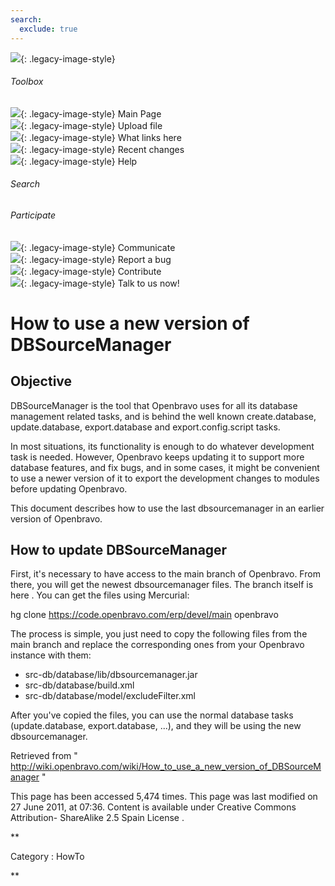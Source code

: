 ```yaml
---
search:
  exclude: true
---
```


![](skins/openbravo/images/social-blogs-sidebar-banner.png){: .legacy-image-style}

######  Toolbox

![](skins/openbravo/images/flecha1.jpg){: .legacy-image-style} Main Page  
![](skins/openbravo/images/flecha1.jpg){: .legacy-image-style} Upload file  
![](skins/openbravo/images/flecha1.jpg){: .legacy-image-style} What links here  
![](skins/openbravo/images/flecha1.jpg){: .legacy-image-style} Recent changes  
![](skins/openbravo/images/flecha1.jpg){: .legacy-image-style} Help  
  
  

######  Search

######  Participate

![](skins/openbravo/images/flecha1.jpg){: .legacy-image-style} Communicate  
![](skins/openbravo/images/flecha1.jpg){: .legacy-image-style} Report a bug  
![](skins/openbravo/images/flecha1.jpg){: .legacy-image-style} Contribute  
![](skins/openbravo/images/flecha1.jpg){: .legacy-image-style} Talk to us now!  

  

#  How to use a new version of DBSourceManager

##  Objective

DBSourceManager is the tool that Openbravo uses for all its database
management related tasks, and is behind the well known create.database,
update.database, export.database and export.config.script tasks.

In most situations, its functionality is enough to do whatever development
task is needed. However, Openbravo keeps updating it to support more database
features, and fix bugs, and in some cases, it might be convenient to use a
newer version of it to export the development changes to modules before
updating Openbravo.

This document describes how to use the last dbsourcemanager in an earlier
version of Openbravo.

##  How to update DBSourceManager

First, it's necessary to have access to the main branch of Openbravo. From
there, you will get the newest dbsourcemanager files. The branch itself is
here  . You can get the files using Mercurial:

hg clone  https://code.openbravo.com/erp/devel/main  openbravo

The process is simple, you just need to copy the following files from the main
branch and replace the corresponding ones from your Openbravo instance with
them:

  * src-db/database/lib/dbsourcemanager.jar 
  * src-db/database/build.xml 
  * src-db/database/model/excludeFilter.xml 

After you've copied the files, you can use the normal database tasks
(update.database, export.database, ...), and they will be using the new
dbsourcemanager.

Retrieved from "
http://wiki.openbravo.com/wiki/How_to_use_a_new_version_of_DBSourceManager  "

This page has been accessed 5,474 times. This page was last modified on 27
June 2011, at 07:36. Content is available under  Creative Commons Attribution-
ShareAlike 2.5 Spain License  .

  
**

Category  :  HowTo

**

